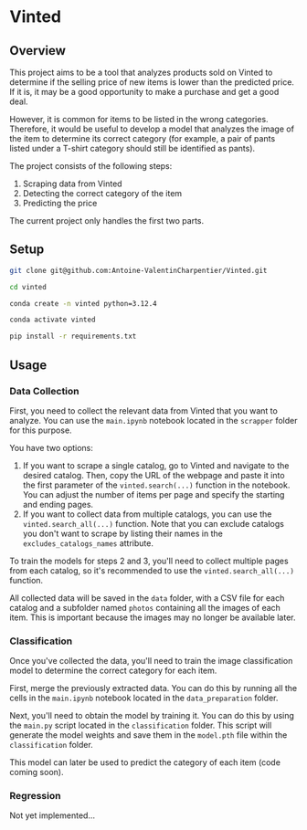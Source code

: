 # Vinted

## Overview

This project aims to be a tool that analyzes products sold on Vinted to determine if the selling price of new items is lower than the predicted price. If it is, it may be a good opportunity to make a purchase and get a good deal.

However, it is common for items to be listed in the wrong categories. Therefore, it would be useful to develop a model that analyzes the image of the item to determine its correct category (for example, a pair of pants listed under a T-shirt category should still be identified as pants).

The project consists of the following steps:
1. Scraping data from Vinted
2. Detecting the correct category of the item
3. Predicting the price

The current project only handles the first two parts.

## Setup

```bash
git clone git@github.com:Antoine-ValentinCharpentier/Vinted.git

cd vinted

conda create -n vinted python=3.12.4

conda activate vinted

pip install -r requirements.txt
```

## Usage

### Data Collection

First, you need to collect the relevant data from Vinted that you want to analyze. You can use the `main.ipynb` notebook located in the `scrapper` folder for this purpose.

You have two options:
1. If you want to scrape a single catalog, go to Vinted and navigate to the desired catalog. Then, copy the URL of the webpage and paste it into the first parameter of the `vinted.search(...)` function in the notebook. You can adjust the number of items per page and specify the starting and ending pages.
2. If you want to collect data from multiple catalogs, you can use the `vinted.search_all(...)` function. Note that you can exclude catalogs you don't want to scrape by listing their names in the `excludes_catalogs_names` attribute.

To train the models for steps 2 and 3, you'll need to collect multiple pages from each catalog, so it's recommended to use the `vinted.search_all(...)` function.

All collected data will be saved in the `data` folder, with a CSV file for each catalog and a subfolder named `photos` containing all the images of each item. This is important because the images may no longer be available later.

### Classification

Once you've collected the data, you'll need to train the image classification model to determine the correct category for each item.

First, merge the previously extracted data. You can do this by running all the cells in the `main.ipynb` notebook located in the `data_preparation` folder.

Next, you'll need to obtain the model by training it. You can do this by using the `main.py` script located in the `classification` folder. This script will generate the model weights and save them in the `model.pth` file within the `classification` folder.

This model can later be used to predict the category of each item (code coming soon).

### Regression

Not yet implemented...
